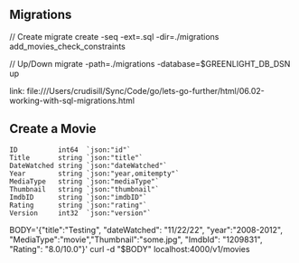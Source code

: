 ## Migrations

// Create
migrate create -seq -ext=.sql -dir=./migrations add_movies_check_constraints

// Up/Down
migrate -path=./migrations -database=$GREENLIGHT_DB_DSN up

link: file:///Users/crudisill/Sync/Code/go/lets-go-further/html/06.02-working-with-sql-migrations.html

## Create a Movie

    ID          int64  `json:"id"`
    Title       string `json:"title"`
    DateWatched string `json:"dateWatched"`
    Year        string `json:"year,omitempty"`
    MediaType   string `json:"mediaType"`
    Thumbnail   string `json:"thumbnail"`
    ImdbID      string `json:"imdbID"`
    Rating      string `json:"rating"`
    Version     int32  `json:"version"`

BODY='{"title":"Testing", "dateWatched": "11/22/22", "year":"2008-2012", "MediaType":"movie","Thumbnail":"some.jpg", "ImdbId": "1209831", "Rating": "8.0/10.0"}'
curl -d "$BODY" localhost:4000/v1/movies
